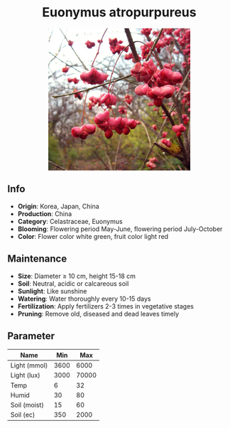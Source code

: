 <h1 align='center'>Euonymus atropurpureus</h1>
<p align="center">
    <img 
        align='center'
        width='320'
        src="../images/euonymus atropurpureus.png" 
        alt='Euonymus atropurpureus' />
</p>

## Info

 - **Origin**: Korea, Japan, China
 - **Production**: China
 - **Category**: Celastraceae, Euonymus
 - **Blooming**: Flowering period May-June, flowering period July-October
 - **Color**: Flower color white green, fruit color light red

## Maintenance

 - **Size**: Diameter ≥ 10 cm, height 15-18 cm
 - **Soil**: Neutral, acidic or calcareous soil
 - **Sunlight**: Like sunshine
 - **Watering**: Water thoroughly every 10-15 days
 - **Fertilization**: Apply fertilizers 2-3 times in vegetative stages
 - **Pruning**: Remove old, diseased and dead leaves timely

## Parameter

| Name         | Min  | Max   |
|--------------|------|-------|
| Light (mmol) | 3600 | 6000  |
| Light (lux)  | 3000 | 70000 |
| Temp         | 6    | 32    |
| Humid        | 30   | 80    |
| Soil (moist) | 15   | 60    |
| Soil (ec)    | 350  | 2000  |